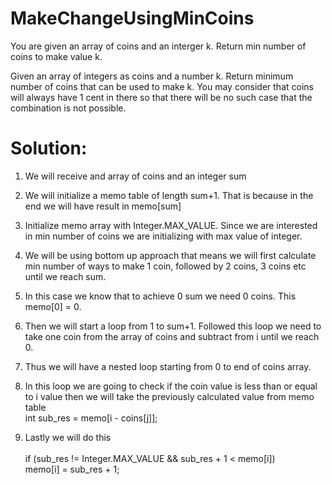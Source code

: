 # MakeChangeUsingMinCoins
You are given an array of coins and an interger k. Return min number of coins to make value k.

Given an array of integers as coins and a number k. Return minimum number of
coins that can be used to make k. You may consider that coins will always have
1 cent in there so that there will be no such case that the combination is 
not possible.

# Solution:

1. We will receive and array of coins and an integer sum

2. We will initialize a memo table of length sum+1. That is because in the end we will have result in memo[sum]

3. Initialize memo array with Integer.MAX_VALUE. Since we are interested in min number of coins we are initializing with max value of integer.

4. We will be using bottom up approach that means we will first calculate min number of ways to make 1 coin, followed by 2 coins, 3 coins etc until we reach sum.

5. In this case we know that to achieve 0 sum we need 0 coins. This memo[0] = 0.

6. Then we will start a loop from 1 to sum+1. Followed this loop we need to take one coin from the array of coins and subtract from i until we reach 0.

7. Thus we will have a nested loop starting from 0 to end of coins array.

8. In this loop we are going to check if the coin value is less than or equal to i value then we will take the previously calculated value from memo table <br />
int sub_res = memo[i - coins[j]];<br />

9. Lastly we will do this<br /><br />
if (sub_res != Integer.MAX_VALUE && sub_res + 1 < memo[i])<br />
	  memo[i] = sub_res + 1;<br />
